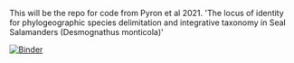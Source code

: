 This will be the repo for code from Pyron et al 2021. 'The locus of identity for phylogeographic species delimitation and integrative taxonomy in Seal Salamanders (Desmognathus monticola)'

[![Binder](https://mybinder.org/badge_logo.svg)](https://mybinder.org/v2/gh/kyleaoconnell22/Pyron_et_al_UML_sp_delim/main?labpath=uml_sp_delim.ipynb)
